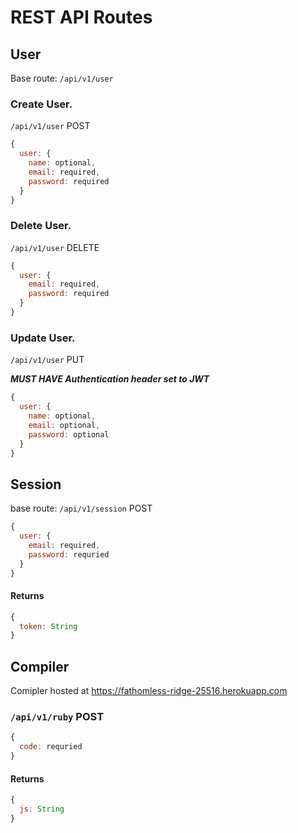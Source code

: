 # REST API Routes

## User

Base route: `/api/v1/user`

### Create User.

`/api/v1/user` POST

```javascript
{
  user: {
    name: optional,
    email: required,
    password: required
  }
}
```

### Delete User.

`/api/v1/user` DELETE

```javascript
{
  user: {
    email: required,
    password: required
  }
}
```

### Update User.

`/api/v1/user` PUT

***MUST HAVE Authentication header set to JWT***
```javascript
{
  user: {
    name: optional,
    email: optional,
    password: optional
  }
}
```

## Session

base route: `/api/v1/session` POST

```javascript
{
  user: {
    email: required,
    password: requried
  }
}
```

#### Returns

```javascript
{
  token: String
}
```

## Compiler

Comipler hosted at https://fathomless-ridge-25516.herokuapp.com

### `/api/v1/ruby` POST

```javascript
{
  code: requried
}
```

#### Returns

```javascript
{
  js: String
}
```
